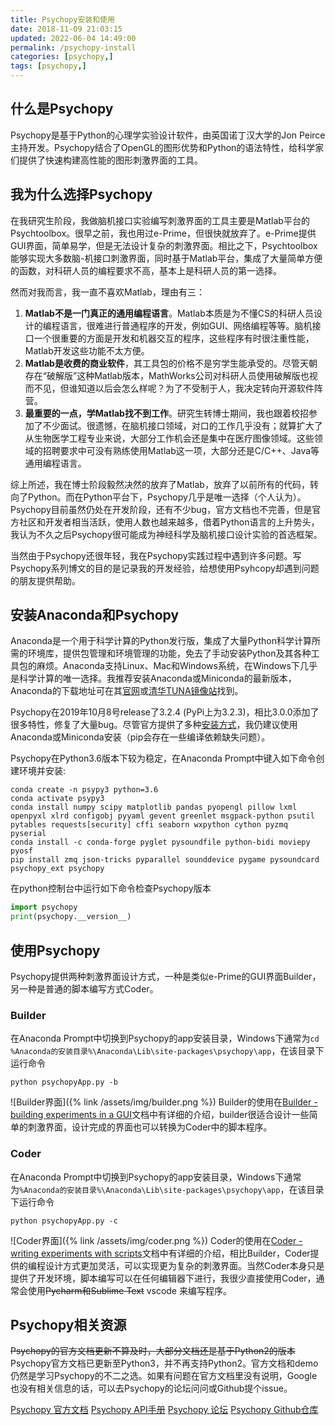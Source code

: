 ```yaml
---
title: Psychopy安装和使用
date: 2018-11-09 21:03:15
updated: 2022-06-04 14:49:00
permalink: /psychopy-install
categories: [psychopy,]
tags: [psychopy,]
---
```


<!-- toc -->

## 什么是Psychopy
Psychopy是基于Python的心理学实验设计软件，由英国诺丁汉大学的Jon Peirce主持开发。Psychopy结合了OpenGL的图形优势和Python的语法特性，给科学家们提供了快速构建高性能的图形刺激界面的工具。<!-- more -->

## 我为什么选择Psychopy
在我研究生阶段，我做脑机接口实验编写刺激界面的工具主要是Matlab平台的Psychtoolbox。很早之前，我也用过e-Prime，但很快就放弃了。e-Prime提供GUI界面，简单易学，但是无法设计复杂的刺激界面。相比之下，Psychtoolbox能够实现大多数脑-机接口刺激界面，同时基于Matlab平台，集成了大量简单方便的函数，对科研人员的编程要求不高，基本上是科研人员的第一选择。

然而对我而言，我一直不喜欢Matlab，理由有三：
1. **Matlab不是一门真正的通用编程语言**。Matlab本质是为不懂CS的科研人员设计的编程语言，很难进行普通程序的开发，例如GUI、网络编程等等。脑机接口一个很重要的方面是开发和机器交互的程序，这些程序有时很注重性能，Matlab开发这些功能不太方便。
2. **Matlab是收费的商业软件**，其工具包的价格不是穷学生能承受的。尽管天朝存在“破解版”这种Matlab版本，MathWorks公司对科研人员使用破解版也视而不见，但谁知道以后会怎么样呢？为了不受制于人，我决定转向开源软件阵营。
3. **最重要的一点，学Matlab找不到工作**。研究生转博士期间，我也跟着校招参加了不少面试。很遗憾，在脑机接口领域，对口的工作几乎没有；就算扩大了从生物医学工程专业来说，大部分工作机会还是集中在医疗图像领域。这些领域的招聘要求中可没有熟练使用Matlab这一项，大部分还是C/C++、Java等通用编程语言。

综上所述，我在博士阶段毅然决然的放弃了Matlab，放弃了以前所有的代码，转向了Python。而在Python平台下，Psychopy几乎是唯一选择（个人认为）。Psychopy目前虽然仍处在开发阶段，还有不少bug，官方文档也不完善，但是官方社区和开发者相当活跃，使用人数也越来越多，借着Python语言的上升势头，我认为不久之后Psychopy很可能成为神经科学及脑机接口设计实验的首选框架。

当然由于Psychopy还很年轻，我在Psychopy实践过程中遇到许多问题。写Psychopy系列博文的目的是记录我的开发经验，给想使用Psyhcopy却遇到问题的朋友提供帮助。

## 安装Anaconda和Psychopy
Anaconda是一个用于科学计算的Python发行版，集成了大量Python科学计算所需的环境库，提供包管理和环境管理的功能，免去了手动安装Python及其各种工具包的麻烦。Anaconda支持Linux、Mac和Windows系统，在Windows下几乎是科学计算的唯一选择。我推荐安装Anaconda或Miniconda的最新版本，Anaconda的下载地址可在其[官网][1]或[清华TUNA镜像站][2]找到。

Psychopy在2019年10月8号release了3.2.4 (PyPi上为3.2.3)，相比3.0.0添加了很多特性，修复了大量bug。尽管官方提供了多种[安装方式][9]，我仍建议使用Anaconda或Miniconda安装（pip会存在一些编译依赖缺失问题）。

Psychopy在Python3.6版本下较为稳定，在Anaconda Prompt中键入如下命令创建环境并安装:
```
conda create -n psypy3 python=3.6
conda activate psypy3
conda install numpy scipy matplotlib pandas pyopengl pillow lxml openpyxl xlrd configobj pyyaml gevent greenlet msgpack-python psutil pytables requests[security] cffi seaborn wxpython cython pyzmq pyserial
conda install -c conda-forge pyglet pysoundfile python-bidi moviepy pyosf
pip install zmq json-tricks pyparallel sounddevice pygame pysoundcard psychopy_ext psychopy
```

在python控制台中运行如下命令检查Psychopy版本
```python
import psychopy
print(psychopy.__version__)
```

## 使用Psychopy
Psychopy提供两种刺激界面设计方式，一种是类似e-Prime的GUI界面Builder，另一种是普通的脚本编写方式Coder。
### Builder
在Anaconda Prompt中切换到Psychopy的app安装目录，Windows下通常为`cd %Anaconda的安装目录%\Anaconda\Lib\site-packages\psychopy\app`，在该目录下运行命令
```
python psychopyApp.py -b
```
![Builder界面]({% link /assets/img/builder.png %})
Builder的使用在[Builder - building experiments in a GUI][3]文档中有详细的介绍，builder很适合设计一些简单的刺激界面，设计完成的界面也可以转换为Coder中的脚本程序。

### Coder
在Anaconda Prompt中切换到Psychopy的app安装目录，Windows下通常为`%Anaconda的安装目录%\Anaconda\Lib\site-packages\psychopy\app`，在该目录下运行命令
```
python psychopyApp.py -c
```
![Coder界面]({% link /assets/img/coder.png %})
Coder的使用在[Coder - writing experiments with scripts][4]文档中有详细的介绍，相比Builder，Coder提供的编程设计方式更加灵活，可以实现更为复杂的刺激界面。当然Coder本身只是提供了开发环境，脚本编写可以在任何编辑器下进行，我很少直接使用Coder，通常会使用~~Pycharm和Sublime Text~~ vscode 来编写程序。

## Psychopy相关资源
~~Psychopy的官方文档更新不算及时，大部分文档还是基于Python2的版本~~Psychopy官方文档已更新至Python3，并不再支持Python2。官方文档和demo仍然是学习Psychopy的不二之选。如果有问题在官方文档里没有说明，Google也没有相关信息的话，可以去Psychopy的论坛问问或Github提个issue。

[Psychopy 官方文档][5]
[Psychopy API手册][6]
[Psychopy 论坛][7]
[Psychopy Github仓库][8]


[1]: https://www.anaconda.com/download/
[2]: https://mirrors.tuna.tsinghua.edu.cn/anaconda/archive/
[3]: http://www.psychopy.org/builder/builder.html
[4]: http://www.psychopy.org/coder/coder.html
[5]: https://discourse.psychopy.org/
[6]: http://www.psychopy.org/api/api.html
[7]: https://discourse.psychopy.org/
[8]: https://github.com/psychopy/psychopy
[9]: https://www.psychopy.org/download.html
